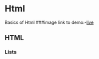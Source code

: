 # Html
Basics of Html
###image
link to demo:-[live](https://malavegeetanjali0481.github.io/Html/HTML/06index.html)
## HTML
### Lists
